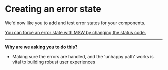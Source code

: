 # Creating an error state

We'd now like you to add and test error states for your components.

[You can force an error state with MSW by changing the status code.](/src/api/handlers.ts)

---

**Why are we asking you to do this?**

- Making sure the errors are handled, and the 'unhappy path' works is vital to building robust user experiences
